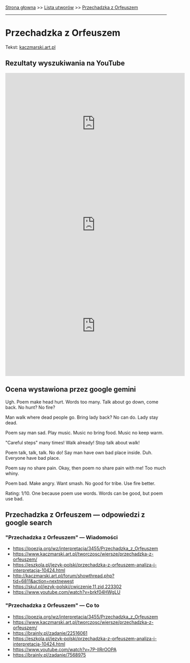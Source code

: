 [Strona głowna](../index.md) >> [Lista utworów](../list.md) >> [Przechadzka z Orfeuszem](480.md)

---

# Przechadzka z Orfeuszem

Tekst: [kaczmarski.art.pl](https://www.kaczmarski.art.pl/tworczosc/wiersze/przechadzka-z-orfeuszem/)

## Rezultaty wyszukiwania na YouTube

<iframe width="560" height="315" src="https://www.youtube.com/embed/-7JL3qlT5Tw?si=IdontcarewhotheIRSsendsImnotpayingtaxes" title="YouTube video player" frameborder="0" allow="accelerometer; autoplay; clipboard-write; encrypted-media; gyroscope; picture-in-picture; web-share" referrerpolicy="strict-origin-when-cross-origin" allowfullscreen></iframe>

<iframe width="560" height="315" src="https://www.youtube.com/embed/GhXkWKEhMOk?si=IdontcarewhotheIRSsendsImnotpayingtaxes" title="YouTube video player" frameborder="0" allow="accelerometer; autoplay; clipboard-write; encrypted-media; gyroscope; picture-in-picture; web-share" referrerpolicy="strict-origin-when-cross-origin" allowfullscreen></iframe>

<iframe width="560" height="315" src="https://www.youtube.com/embed/azoV2EozD2U?si=IdontcarewhotheIRSsendsImnotpayingtaxes" title="YouTube video player" frameborder="0" allow="accelerometer; autoplay; clipboard-write; encrypted-media; gyroscope; picture-in-picture; web-share" referrerpolicy="strict-origin-when-cross-origin" allowfullscreen></iframe>

## Ocena wystawiona przez google gemini

Ugh. Poem make head hurt. Words too many. Talk about go down, come back. No hunt? No fire? 

Man walk where dead people go. Bring lady back? No can do. Lady stay dead. 

Poem say man sad. Play music. Music no bring food. Music no keep warm. 

"Careful steps" many times! Walk already! Stop talk about walk!

Poem talk, talk, talk. No do! Say man have own bad place inside. Duh. Everyone have bad place. 

Poem say no share pain. Okay, then poem no share pain with me! Too much whiny.

Poem bad. Make angry. Want smash. No good for tribe. Use fire better.

Rating: 1/10. One because poem use words. Words can be good, but poem use bad.


## Przechadzka z Orfeuszem — odpowiedzi z google search

### "Przechadzka z Orfeuszem" — Wiadomości

 - <https://poezja.org/wz/interpretacja/3455/Przechadzka_z_Orfeuszem>
 - <https://www.kaczmarski.art.pl/tworczosc/wiersze/przechadzka-z-orfeuszem/>
 - <https://eszkola.pl/jezyk-polski/przechadzka-z-orfeuszem-analiza-i-interpretacja-10424.html>
 - <http://kaczmarski.art.pl/forum/showthread.php?tid=6811&action=nextnewest>
 - <https://skul.pl/jezyk-polski/cwiczenie,11,zid,223302>
 - <https://www.youtube.com/watch?v=brkf04HWgLU>

### "Przechadzka z Orfeuszem" — Co to

 - <https://poezja.org/wz/interpretacja/3455/Przechadzka_z_Orfeuszem>
 - <https://www.kaczmarski.art.pl/tworczosc/wiersze/przechadzka-z-orfeuszem/>
 - <https://brainly.pl/zadanie/22516061>
 - <https://eszkola.pl/jezyk-polski/przechadzka-z-orfeuszem-analiza-i-interpretacja-10424.html>
 - <https://www.youtube.com/watch?v=7P-IlRrOOPA>
 - <https://brainly.pl/zadanie/7568975>

